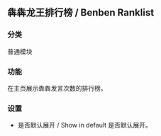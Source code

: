 ## 犇犇龙王排行榜 / Benben Ranklist

### 分类

普通模块

### 功能

在主页展示犇犇发言次数的排行榜。

### 设置

- 是否默认展开 / Show in default
  是否默认展开。
